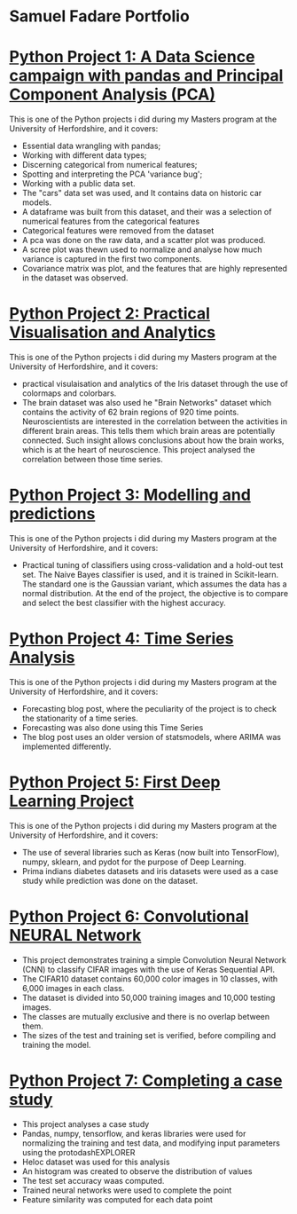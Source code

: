 # Samuel Fadare Portfolio

# [Python Project 1: A Data Science campaign with pandas and Principal Component Analysis (PCA)](https://github.com/SamuelFadare/Python_Projects/blob/main/A%20Data%20Science%20campaign%20with%20pandas%20and%20PCA%2019059671.ipynb)

This is one of the Python projects i did during my Masters program at the University of Herfordshire, and it covers:

* Essential data wrangling with pandas;
* Working with different data types;
* Discerning categorical from numerical features;
* Spotting and interpreting the PCA 'variance bug';
* Working with a public data set.
* The "cars" data set was used, and It contains data on historic car models.
* A dataframe was built from this dataset, and their was a selection of numerical features from the categorical features 
* Categorical features were removed from the dataset
* A pca was done on the raw data, and a scatter plot was produced.
* A scree plot was thewn used to normalize and analyse how much variance is captured in the first two components.
* Covariance matrix was plot, and the features that are highly represented in the dataset was observed.


# [Python Project 2: Practical Visualisation and Analytics](https://github.com/SamuelFadare/Python_Projects/blob/main/A%20Data%20Science%20campaign%20with%20pandas%20and%20PCA%2019059671.ipynb)

This is one of the Python projects i did during my Masters program at the University of Herfordshire, and it covers:

* practical visulaisation and analytics of the Iris dataset through the use of colormaps and colorbars.
* The brain dataset was also used he "Brain Networks" dataset which contains the activity of 62 brain regions of 920 time points. Neuroscientists are interested in the correlation between the activities in different brain areas. This tells them which brain areas are potentially connected. Such insight allows conclusions about how the brain works, which is at the heart of neuroscience. This project analysed the correlation between those time series.


# [Python Project 3: Modelling and predictions](https://github.com/SamuelFadare/Python_Projects/blob/main/Modelling%20and%20Predictions.ipynb)

This is one of the Python projects i did during my Masters program at the University of Herfordshire, and it covers:

* Practical tuning of classifiers using cross-validation and a hold-out test set. The Naive Bayes classifier is used, and it is trained in Scikit-learn. The standard one is the Gaussian variant, which assumes the data has a normal distribution. At the end of the project, the objective is to compare and select the best classifier with the highest accuracy.


# [Python Project 4: Time Series Analysis](https://github.com/SamuelFadare/Python_Projects/blob/main/Time%20Series%20Analysis.ipynb)

This is one of the Python projects i did during my Masters program at the University of Herfordshire, and it covers:

* Forecasting blog post, where the peculiarity of the project is to check the stationarity of a time series.
* Forecasting was also done using this Time Series
* The blog post uses an older version of statsmodels, where ARIMA was implemented differently. 


# [Python Project 5: First Deep Learning Project](https://github.com/SamuelFadare/Python_Projects/blob/main/FirstDeepLearningProject.ipynb)

This is one of the Python projects i did during my Masters program at the University of Herfordshire, and it covers:

* The use of several libraries such as Keras (now built into TensorFlow), numpy, sklearn, and pydot for the purpose of Deep Learning. 
* Prima indians diabetes datasets and iris datasets were used as a case study while prediction was done on the dataset.


# [Python Project 6: Convolutional NEURAL Network](https://github.com/SamuelFadare/Python_Projects/blob/main/Convolutional_Neural_Network.ipynb)

* This project demonstrates training a simple Convolution Neural Network (CNN) to classify CIFAR images with the use of Keras Sequential API. 
* The CIFAR10 dataset contains 60,000 color images in 10 classes, with 6,000 images in each class. 
* The dataset is divided into 50,000 training images and 10,000 testing images. 
* The classes are mutually exclusive and there is no overlap between them. 
* The sizes of the test and training set is verified, before compiling and training the model.



# [Python Project 7: Completing a case study](https://github.com/SamuelFadare/Python_Projects/blob/main/Completed_Case_Study.ipynb)

* This project analyses a case study 
* Pandas, numpy, tensorflow, and keras libraries were used for normalizing the training and test data, and modifying input parameters using the protodashEXPLORER 
* Heloc dataset was used for this analysis  
* An histogram was created to observe the distribution of values 
* The test set accuracy waas computed.
* Trained neural networks were used to complete the point
* Feature similarity was computed for each data point


